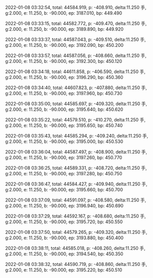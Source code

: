2022-01-08 03:32:54, total: 44584.919, p: -408.910, delta:11.250 手, g:2.000, e: 11.250, b: -90.000, ep: 3187.010, bp: 449.490

2022-01-08 03:33:15, total: 44582.772, p: -409.470, delta:11.250 手, g:2.000, e: 11.250, b: -90.000, ep: 3189.890, bp: 449.920

2022-01-08 03:33:37, total: 44587.043, p: -409.510, delta:11.250 手, g:2.000, e: 11.250, b: -90.000, ep: 3192.090, bp: 450.200

2022-01-08 03:33:57, total: 44587.056, p: -408.660, delta:11.250 手, g:2.000, e: 11.250, b: -90.000, ep: 3192.300, bp: 450.120

2022-01-08 03:34:18, total: 44611.858, p: -406.590, delta:11.250 手, g:2.000, e: 11.250, b: -90.000, ep: 3196.290, bp: 450.360

2022-01-08 03:34:40, total: 44607.823, p: -407.880, delta:11.250 手, g:2.000, e: 11.250, b: -90.000, ep: 3197.960, bp: 450.730

2022-01-08 03:35:00, total: 44585.697, p: -409.320, delta:11.250 手, g:2.000, e: 11.250, b: -90.000, ep: 3195.640, bp: 450.620

2022-01-08 03:35:22, total: 44579.510, p: -410.270, delta:11.250 手, g:2.000, e: 11.250, b: -90.000, ep: 3195.650, bp: 450.740

2022-01-08 03:35:43, total: 44585.294, p: -409.240, delta:11.250 手, g:2.000, e: 11.250, b: -90.000, ep: 3195.000, bp: 450.530

2022-01-08 03:36:04, total: 44587.497, p: -408.900, delta:11.250 手, g:2.000, e: 11.250, b: -90.000, ep: 3197.260, bp: 450.770

2022-01-08 03:36:25, total: 44589.331, p: -408.720, delta:11.250 手, g:2.000, e: 11.250, b: -90.000, ep: 3197.280, bp: 450.750

2022-01-08 03:36:47, total: 44584.427, p: -409.940, delta:11.250 手, g:2.000, e: 11.250, b: -90.000, ep: 3195.660, bp: 450.700

2022-01-08 03:37:09, total: 44591.097, p: -408.580, delta:11.250 手, g:2.000, e: 11.250, b: -90.000, ep: 3196.940, bp: 450.690

2022-01-08 03:37:29, total: 44592.167, p: -408.680, delta:11.250 手, g:2.000, e: 11.250, b: -90.000, ep: 3195.720, bp: 450.550

2022-01-08 03:37:50, total: 44579.265, p: -409.320, delta:11.250 手, g:2.000, e: 11.250, b: -90.000, ep: 3193.880, bp: 450.400

2022-01-08 03:38:11, total: 44585.018, p: -408.260, delta:11.250 手, g:2.000, e: 11.250, b: -90.000, ep: 3194.540, bp: 450.350

2022-01-08 03:38:32, total: 44590.719, p: -408.860, delta:11.250 手, g:2.000, e: 11.250, b: -90.000, ep: 3195.220, bp: 450.510